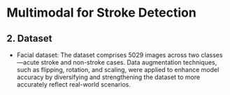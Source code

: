 # Multimodal for Stroke Detection



## 2. Dataset
- Facial dataset: The dataset comprises 5029 images across two classes—acute stroke and non-stroke cases. Data augmentation techniques, such as flipping, rotation, and scaling, were applied to enhance model accuracy by diversifying and strengthening the dataset to more accurately reflect real-world scenarios.



